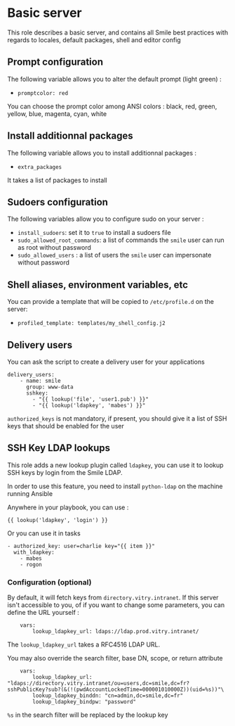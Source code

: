 Basic server
============

This role describes a basic server, and contains all Smile best practices with regards to locales, default packages, shell and editor config

Prompt configuration
--------------------

The following variable allows you to alter the default prompt (light green) :

* `promptcolor: red`

You can choose the prompt color among ANSI colors : black, red, green, yellow, blue, magenta, cyan, white

Install additionnal packages
----------------------------

The following variable allows you to install additionnal packages :

* `extra_packages`

It takes a list of packages to install

Sudoers configuration
---------------------

The following variables allow you to configure sudo on your server :

* `install_sudoers`: set it to `true` to install a sudoers file
* `sudo_allowed_root_commands`: a list of commands the `smile` user can run as root without password
* `sudo_allowed_users` : a list of users the `smile` user can impersonate without password

Shell aliases, environment variables, etc
-----------------------------------------

You can provide a template that will be copied to `/etc/profile.d` on the server:

* `profiled_template: templates/my_shell_config.j2`

Delivery users
--------------

You can ask the script to create a delivery user for your applications

```
delivery_users:
    - name: smile
      group: www-data
      sshkey:
        - "{{ lookup('file', 'user1.pub') }}"
        - "{{ lookup('ldapkey', 'mabes') }}"
```

`authorized_keys` is not mandatory, if present, you should give it a list of SSH keys that should be enabled for the user

SSH Key LDAP lookups
--------------------

This role adds a new lookup plugin called `ldapkey`, you can use it to lookup SSH keys by login from the Smile LDAP.

In order to use this feature, you need to install `python-ldap` on the machine running Ansible

Anywhere in your playbook, you can use :

```
{{ lookup('ldapkey', 'login') }}
```


Or you can use it in tasks

```
- authorized_key: user=charlie key="{{ item }}"
  with_ldapkey:
    - mabes
    - rogon
```

### Configuration (optional)

By default, it will fetch keys from `directory.vitry.intranet`. If this server isn't accessible to you, of if you want to change some parameters, you can define the URL yourself :

```
    vars:
        lookup_ldapkey_url: ldaps://ldap.prod.vitry.intranet/
```

The `lookup_ldapkey_url` takes a RFC4516 LDAP URL.

You may also override the search filter, base DN, scope, or return attribute

```
    vars:
        lookup_ldapkey_url: "ldaps://directory.vitry.intranet/ou=users,dc=smile,dc=fr?sshPublicKey?sub?(&(!(pwdAccountLockedTime=000001010000Z))(uid=%s))"\
        lookup_ldapkey_binddn: "cn=admin,dc=smile,dc=fr"
        lookup_ldapkey_bindpw: "password"
```

`%s` in the search filter will be replaced by the lookup key
